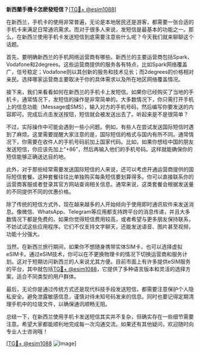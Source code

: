**新西蘭手機卡怎麽發短信？**[[TG💪+ @esim1088](https://t.me/s/esim1088)]

在新西兰，手机卡的使用非常普遍，无论是本地居民还是游客，都需要一张合适的手机卡来满足日常通讯需求。而对于很多人来说，发短信是最基本的功能之一。那么，在新西兰使用手机卡发送短信到底需要注意些什么呢？今天我们就来聊聊这个话题。

首先，要明确新西兰的手机网络运营商有哪些。新西兰的主要运营商包括Spark、Vodafone和2degrees。这些运营商提供的服务各有特点，比如Spark网络覆盖广，信号稳定；Vodafone则以其创新的服务和技术见长；而2degrees的价格相对亲民。选择哪家运营商主要取决于你的具体需求以及所在地区网络覆盖情况。

接下来，我们来看看如何在新西兰的手机卡上发短信。如果你已经购买了当地的手机卡，通常情况下，发短信的操作是非常简单的。大多数情况下，你只需打开手机上的信息功能（Message或SMS），输入对方的手机号码，然后编写你要发送的内容即可。完成后点击发送按钮，短信就会被发送出去了。听起来是不是很简单？

不过，实际操作中可能会遇到一些小问题。例如，有些人在尝试发送国际短信时遇到了麻烦。这里需要提醒大家注意的是，国际短信的格式与国内有所不同。通常情况下，你需要在收件人的手机号码前加上国家代码。比如，如果你想给中国的朋友发送短信，你应该先加上“+86”，然后再输入他们的手机号码。这样就能确保你的短信能够正确送达目的地。

此外，对于那些经常需要发送国际短信的人来说，还可以考虑开通运营商提供的国际短信套餐。这种套餐往往比单独购买每条短信要划算得多。你可以直接联系你的运营商客服或者登录其官方网站查询相关信息。通常来说，这类套餐会根据发送量的不同提供不同的优惠价格。

除了传统的短信方式外，现在越来越多的人开始倾向于使用即时通讯软件来发送消息。像微信、WhatsApp、Telegram等应用都支持跨平台的消息传递，并且大多数情况下都是免费的。如果你觉得短信费用较高，或者希望与更多朋友保持联系，不妨试试这些应用程序。它们不仅支持文字聊天，还能发送语音、图片甚至视频，功能十分强大。

当然，在新西兰旅行期间，如果你不想随身携带实体SIM卡，也可以选择虚拟eSIM卡。通过eSIM技术，你可以在不更换物理卡的情况下切换运营商和服务计划。这对于短期访问新西兰的人来说尤其方便。目前市面上有许多提供eSIM服务的平台，其中就包括[TG💪+ @esim1088](https://t.me/s/esim1088)，它提供了多种语言版本和灵活的选择方案，适合不同类型的用户群体。

最后，无论你是通过传统方式还是现代科技手段发送短信，都需要注意保护个人隐私安全。避免泄露敏感信息，谨慎对待未知号码发来的信息。同时也要记得定期清理手机中的垃圾文件，以确保通讯顺畅无阻。

总结一下，在新西兰使用手机卡发送短信其实并不复杂，但确实存在一些细节需要注意。希望大家都能顺利地完成每一次沟通交流。如果还有其他疑问，欢迎随时向专业人士咨询哦！

[[TG💪+ @esim1088](https://t.me/s/esim1088) ![Image](https://i.postimg.cc/4NQfJmqS/Snipaste-2025-05-13-00-14-12.png)]